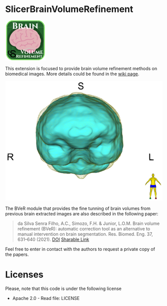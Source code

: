 # SlicerBrainVolumeRefinement

![Logo](https://github.com/CSIM-Toolkits/SlicerBrainVolumeRefinement/blob/main/BrainVolumeRefinement.png)

This extension is focused to provide brain volume refinement methods on biomedical images. More details could be found in the [wiki page](https://www.slicer.org/wiki/Documentation/Nightly/Extensions/BrainVolumeRefinement).

![Anterior position](https://github.com/CSIM-Toolkits/SlicerBrainVolumeRefinement/blob/main/docs/assets/BVeR-3D-Anterior.png "An BVeR output example showing the corrected brain surface")

The BVeR module that provides the fine tunning of brain volumes from previous brain extracted images are also described in the following paper:

> da Silva Senra Filho, A.C., Simozo, F.H. & Junior, L.O.M. Brain volume refinement (BVeR): automatic correction tool as an alternative to manual intervention on brain segmentation. Res. Biomed. Eng. 37, 631–640 (2021). [DOI](https://doi.org/10.1007/s42600-021-00168-x) [Sharable Link](https://rdcu.be/dZFFt)

Feel free to enter in contact with the authors to request a private copy of the papers.

# Licenses

Please, note that this code is under the following license

 * Apache 2.0 - Read file: LICENSE

